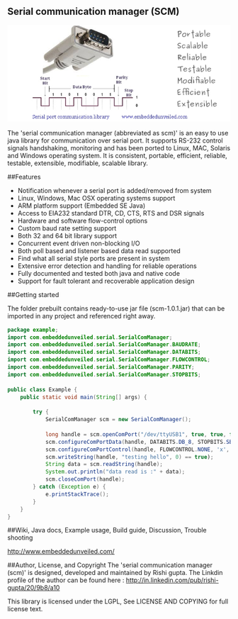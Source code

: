 Serial communication manager (SCM)
-----------------------------------

![scm](images/scm.jpg "scm")

The 'serial communication manager (abbreviated as scm)' is an easy to use java library for communication over serial port. It supports RS-232 control signals handshaking, monitoring and has been ported to Linux, MAC, Solaris and Windows operating system. It is consistent, portable, efficient, reliable, testable, extensible, modifiable, scalable library.

##Features
- Notification whenever a serial port is added/removed from system
- Linux, Windows, Mac OSX operating systems support
- ARM platform support (Embedded SE Java)
- Access to EIA232 standard DTR, CD, CTS, RTS and DSR signals
- Hardware and software flow-control options
- Custom baud rate setting support
- Both 32 and 64 bit library support
- Concurrent event driven non-blocking I/O
- Both poll based and listener based data read supported
- Find what all serial style ports are present in system 
- Extensive error detection and handling for reliable operations
- Fully documented and tested both java and native code
- Support for fault tolerant and recoverable application design

##Getting started

The folder prebuilt contains ready-to-use jar file (scm-1.0.1.jar) that can be imported in any project and referenced right away.

```java
package example;
import com.embeddedunveiled.serial.SerialComManager;
import com.embeddedunveiled.serial.SerialComManager.BAUDRATE;
import com.embeddedunveiled.serial.SerialComManager.DATABITS;
import com.embeddedunveiled.serial.SerialComManager.FLOWCONTROL;
import com.embeddedunveiled.serial.SerialComManager.PARITY;
import com.embeddedunveiled.serial.SerialComManager.STOPBITS;

public class Example {
	public static void main(String[] args) {
	
		try {
			SerialComManager scm = new SerialComManager();
			
			long handle = scm.openComPort("/dev/ttyUSB1", true, true, false);
			scm.configureComPortData(handle, DATABITS.DB_8, STOPBITS.SB_1, PARITY.P_NONE, BAUDRATE.B115200, 0);
			scm.configureComPortControl(handle, FLOWCONTROL.NONE, 'x', 'x', false, false);
			scm.writeString(handle, "testing hello", 0) == true);
			String data = scm.readString(handle);
			System.out.println("data read is :" + data);
			scm.closeComPort(handle);
		} catch (Exception e) {
			e.printStackTrace();
		}
	}
}
```

##Wiki, Java docs, Example usage, Build guide, Discussion, Trouble shooting

http://www.embeddedunveiled.com/

##Author, License, and Copyright
The 'serial communication manager (scm)' is designed, developed and maintained by Rishi gupta. The Linkdin profile of the author can be found here : http://in.linkedin.com/pub/rishi-gupta/20/9b8/a10

This library is licensed under the LGPL, See LICENSE AND COPYING for full license text.
